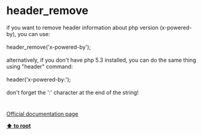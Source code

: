 # header_remove




<div class="phpcode"><span class="html">
if you want to remove header information about php version (x-powered-by), you can use:<br><br>header_remove(&apos;x-powered-by&apos;);<br><br>alternatively, if you don&apos;t have php 5.3 installed, you can do the same thing using &quot;header&quot; command:<br><br>header(&apos;x-powered-by:&apos;);<br><br>don&apos;t forget the &apos;:&apos; character at the end of the string!</span>
</div>
  

#

[Official documentation page](https://www.php.net/manual/en/function.header-remove.php)

**[⬆ to root](/)**